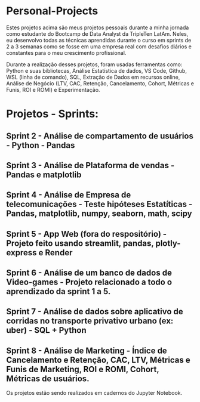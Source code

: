 # Personal-Projects

Estes projetos acima são meus projetos pessoais durante a minha jornada como estudante do Bootcamp de Data Analyst da TripleTen LatAm. Neles, eu desenvolvo todas as técnicas aprendidas durante o curso em sprints de 2 a 3 semanas como se fosse em uma empresa real com desafios diários e constantes para o meu crescimento profissional.

Durante a realização desses projetos, foram usadas ferramentas como: Python e suas bibliotecas, Análise Estatística de dados, VS Code, Github, WSL (linha de comando), SQL, Extração de Dados em recursos online, Análise de Negócio (LTV, CAC, Retenção, Cancelamento, Cohort, Métricas e Funis, ROI e ROMI) e Experimentação.

# Projetos - Sprints:
## Sprint 2 - Análise de compartamento de usuários - Python - Pandas
## Sprint 3 - Análise de Plataforma de vendas - Pandas e matplotlib
## Sprint 4 - Análise de Empresa de telecomunicações - Teste hipóteses Estatíticas - Pandas, matplotlib, numpy, seaborn, math, scipy
## Sprint 5 - App Web (fora do respositório) - Projeto feito usando streamlit, pandas, plotly-express e Render
## Sprint 6 - Análise de um banco de dados de Video-games - Projeto relacionado a todo o aprendizado da sprint 1 a 5.
## Sprint 7 - Análise de dados sobre aplicativo de corridas no transporte privativo urbano (ex: uber) - SQL + Python
## Sprint 8 - Análise de Marketing - Índice de Cancelamento e Retenção, CAC, LTV, Métricas e Funis de Marketing, ROI e ROMI, Cohort, Métricas de usuários.

Os projetos estão sendo realizados em cadernos do Jupyter Notebook.
